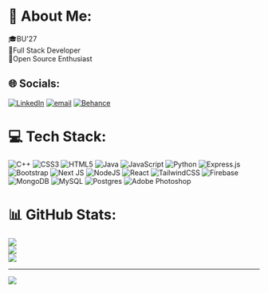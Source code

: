 # 💫 About Me:
🎓BU'27<br>🌱Full Stack Developer<br>🚀Open Source Enthusiast


## 🌐 Socials:
 [![LinkedIn](https://img.shields.io/badge/LinkedIn-%230077B5.svg?logo=linkedin&logoColor=white)](https://linkedin.com/in/shiven-chandra) [![email](https://img.shields.io/badge/Email-D14836?logo=gmail&logoColor=white)](mailto:shivenchandra35@gmail.com) [![Behance](https://img.shields.io/badge/Behance-1769ff?logo=behance&logoColor=white)](https://behance.net/deadshoteditz)

# 💻 Tech Stack:
![C++](https://img.shields.io/badge/c++-%2300599C.svg?style=flat-square&logo=c%2B%2B&logoColor=white) ![CSS3](https://img.shields.io/badge/css3-%231572B6.svg?style=flat-square&logo=css3&logoColor=white) ![HTML5](https://img.shields.io/badge/html5-%23E34F26.svg?style=flat-square&logo=html5&logoColor=white) ![Java](https://img.shields.io/badge/java-%23ED8B00.svg?style=flat-square&logo=openjdk&logoColor=white) ![JavaScript](https://img.shields.io/badge/javascript-%23323330.svg?style=flat-square&logo=javascript&logoColor=%23F7DF1E) ![Python](https://img.shields.io/badge/python-3670A0?style=flat-square&logo=python&logoColor=ffdd54) ![Express.js](https://img.shields.io/badge/express.js-%23404d59.svg?style=flat-square&logo=express&logoColor=%2361DAFB) ![Bootstrap](https://img.shields.io/badge/bootstrap-%238511FA.svg?style=flat-square&logo=bootstrap&logoColor=white) ![Next JS](https://img.shields.io/badge/Next-black?style=flat-square&logo=next.js&logoColor=white) ![NodeJS](https://img.shields.io/badge/node.js-6DA55F?style=flat-square&logo=node.js&logoColor=white) ![React](https://img.shields.io/badge/react-%2320232a.svg?style=flat-square&logo=react&logoColor=%2361DAFB) ![TailwindCSS](https://img.shields.io/badge/tailwindcss-%2338B2AC.svg?style=flat-square&logo=tailwind-css&logoColor=white) ![Firebase](https://img.shields.io/badge/firebase-a08021?style=flat-square&logo=firebase&logoColor=ffcd34) ![MongoDB](https://img.shields.io/badge/MongoDB-%234ea94b.svg?style=flat-square&logo=mongodb&logoColor=white) ![MySQL](https://img.shields.io/badge/mysql-4479A1.svg?style=flat-square&logo=mysql&logoColor=white) ![Postgres](https://img.shields.io/badge/postgres-%23316192.svg?style=flat-square&logo=postgresql&logoColor=white) ![Adobe Photoshop](https://img.shields.io/badge/adobe%20photoshop-%2331A8FF.svg?style=flat-square&logo=adobe%20photoshop&logoColor=white)


# 📊 GitHub Stats:
![](https://github-readme-stats.vercel.app/api?username=shivenchandra&theme=moltack&hide_border=true&include_all_commits=true&count_private=true)<br/>
![](https://nirzak-streak-stats.vercel.app/?user=shivenchandra&theme=moltack&hide_border=true)<br/>
![](https://github-readme-stats.vercel.app/api/top-langs/?username=shivenchandra&theme=moltack&hide_border=true&include_all_commits=true&count_private=true&layout=compact)

---
[![](https://visitcount.itsvg.in/api?id=shivenchandra&icon=0&color=0)](https://visitcount.itsvg.in)

